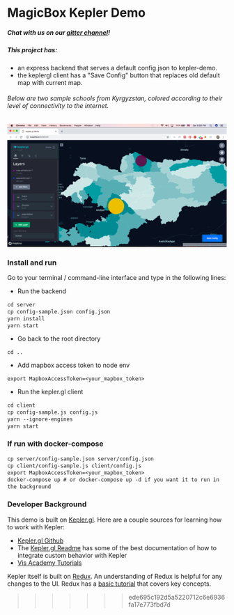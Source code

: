 # MagicBox Kepler Demo

##### Chat with us on our [gitter channel](https://gitter.im/unicef-innovation-dev/Lobby)!


##### This project has:
- an express backend that serves a default config.json to kepler-demo.
- the keplergl client has a "Save Config" button that replaces old default map with current map.

###### Below are two sample schools from Kyrgyzstan, colored according to their level of connectivity to the internet.

![screenshot](screenshot.png)

### Install and run

Go to your terminal / command-line interface and type in the following lines:

- Run the backend
```
cd server
cp config-sample.json config.json
yarn install
yarn start
```
- Go back to the root directory
```
cd ..
```
- Add mapbox access token to node env
```
export MapboxAccessToken=<your_mapbox_token>
```
- Run the kepler.gl client
```
cd client
cp config-sample.js config.js
yarn --ignore-engines
yarn start
```
### If run with docker-compose
```
cp server/config-sample.json server/config.json
cp client/config-sample.js client/config.js
export MapboxAccessToken=<your_mapbox_token>
docker-compose up # or docker-compose up -d if you want it to run in the background
```

### Developer Background

This demo is built on [Kepler.gl](http://kepler.gl/). Here are a couple sources for learning how to work with Kepler:

* [Kepler.gl Github](https://github.com/uber/kepler.gl)
* The [Kepler.gl Readme](https://github.com/uber/kepler.gl/blob/master/README.md) has some of the best documentation of how to integrate custom behavior with Kepler
* [Vis Academy Tutorials](http://vis.academy/#/kepler.gl/setup)

Kepler itself is built on [Redux](https://redux.js.org/). An understanding of Redux is helpful for any changes to the UI. Redux has a [basic tutorial](https://redux.js.org/basics) that covers key concepts.
>>>>>>> ede695c192d5a5220712c6e6936fa17e773fbd7d
